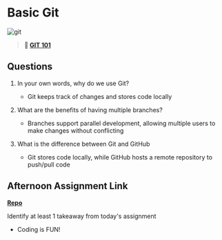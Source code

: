 # Basic Git

![git](https://git-scm.com/images/branching-illustration@2x.png)

> **📖 [GIT 101](https://codeworksacademy.com/fs-student-guide/resources/wk1/01-GIT)**

## Questions

1. In your own words, why do we use Git?
    - Git keeps track of changes and stores code locally

2. What are the benefits of having multiple branches?
    - Branches support parallel development, allowing multiple users to make changes without conflicting

3. What is the difference between Git and GitHub
    - Git stores code locally, while GitHub hosts a remote repository to push/pull code

## Afternoon Assignment Link

**[Repo](https://github.com/dustinbates/day-1)**

Identify at least 1 takeaway from today's assignment
 - Coding is FUN!